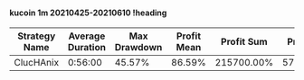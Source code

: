 #### kucoin 1m 20210425-20210610 !heading
| Strategy Name | Average Duration | Max Drawdown | Profit Mean | Profit Sum | Profit Total | Trade Count | Win Rate |
| ------------- | ---------------- | ------------ | ----------- | ---------- | ------------ | ----------- | -------- |
| ClucHAnix     | 0:56:00          | 45.57%       | 86.59%      | 215700.00% | 577711.00%   | 2491        | 73.14%   |